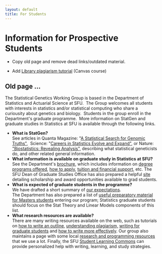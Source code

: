 ```yaml
---
layout: default
title: For Students
---
```

# Information for Prospective Students

* Copy old page and remove dead links/outdated material.

* Add [Library plagiarism tutorial](https://canvas.sfu.ca/courses/15986) (Canvas course) 

## Old page ...

<p>The Statistical Genetics Working Group is based in the Department of Statistics and Actuarial Science at SFU.&nbsp; The Group welcomes all students with interests in statistics and/or statistical computing who share a curiousity about genetics and biology.&nbsp; Students in the group enroll in the Department's graduate programme.&nbsp; More information on StatGen and graduate studies in Statistics at SFU is available through the following links.</p>
<ul>
<li><b>What is StatGen?</b><br>
See articles in Quanta Magazine: &quot;<a href="https://www.quantamagazine.org/barbara-engelhardts-statistical-search-for-genomic-truths-20180227/" target="_blank">A Statistical Search for Genomic Truths&quot;</a>,&nbsp; Science: &quot;<a href="http://sciencecareers.sciencemag.org/career_magazine/previous_issues/articles/2014_03_04/caredit.a1400058">Careers in Statistics Evolve and Expand&quot;</a>, or Nature: <a href="http://www.nature.com/naturejobs/science/articles/10.1038/nj7384-263a">&quot;Biostatistics: Revealing Analysis&quot;,</a> describing what statistical geneticists do, and other related general information.</li>
<li><b>What information is available on graduate study in Statistics at SFU?</b><br>
See the Department's <a href="http://stat.sfu.ca/grad/brochure.html">brochure</a>, which includes information on <a href="http://stat.sfu.ca/grad/brochure.html#stat_program">degree programs offered</a>, <a href="http://stat.sfu.ca/grad/brochure.html#How%20to%20Apply">how to apply</a>, <a href="http://stat.sfu.ca/grad/brochure.html#tuition">tuition and financial support</a>, etc. The SFU Dean of Graduate Studies Office has also prepared a helpful <a href="http://www.sfu.ca/dean-gradstudies/awards.html">site</a> detailing scholarship and award opportunities available to grad students.</li>
<li><b>What is expected of graduate students in the programme?</b><br>
We have drafted a short summary of <a href="http://stat.sfu.ca/statgen/forstudents/expectations.html">our expectations</a>.<br>
The Department has also prepared a list of <a href="/content/dam/sfu/stat/documents/Statgen/PrepMaterial.pdf">useful preparatory material for Masters students</a> entering our program; Statistics graduate students should focus on the Stat Theory and Linear Models components of this list.<br>
</li>
<li><b>What research resources are available?</b><br>
There are many writing resources available on the web, such as tutorials on <a href="http://www.essaywritinghelp.com/outline.htm">how to write an outline,</a> <a href="https://canvas.sfu.ca/courses/15986">understanding plagiarism,</a> <a href="http://faculty.chicagobooth.edu/john.cochrane/research/Papers/phd_paper_writing.pdf">writing for graduate students</a> and <a href="http://dissertationdoctor.com/articles/TaraGray.pdf">how to write more effectively</a>. Our group also maintains a page with some local <a href="http://stat.sfu.ca/statgen/resources.html">research and programming resources</a> that we use a lot. Finally, the SFU <a href="http://learningcommons.sfu.ca/">Student Learning Commons</a> can provide personalized help with writing, learning, and study strategies.<br>
</li>
</ul>
<p>&nbsp;</p>

